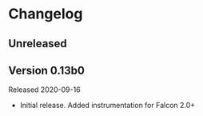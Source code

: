 # Changelog

## Unreleased

## Version 0.13b0

Released 2020-09-16

- Initial release. Added instrumentation for Falcon 2.0+

